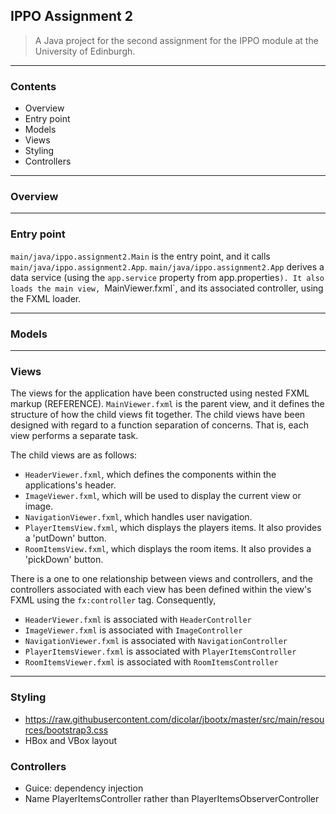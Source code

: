## IPPO Assignment 2

> A Java project for the second assignment for the IPPO module at the University of Edinburgh.

---

### Contents

- Overview
- Entry point
- Models
- Views
- Styling
- Controllers

---

### Overview

---

### Entry point

`main/java/ippo.assignment2.Main` is the entry point, and it calls `main/java/ippo.assignment2.App`.
`main/java/ippo.assignment2.App` derives a data service (using the `app.service` property from app.properties`).
It also loads the main view, `MainViewer.fxml`, and its associated controller, using the FXML loader.

---

### Models

---

### Views

The views for the application have been constructed using nested FXML markup (REFERENCE).
`MainViewer.fxml` is the parent view, and it defines the structure of how the child views fit together.
The child views have been designed with regard to a function separation of concerns. That is, each view performs a separate task.

The child views are as follows:
- `HeaderViewer.fxml`, which defines the components within the applications's header.
- `ImageViewer.fxml`, which will be used to display the current view or image.
- `NavigationViewer.fxml`, which handles user navigation.
- `PlayerItemsView.fxml`, which displays the players items. It also provides a 'putDown' button.
- `RoomItemsView.fxml`, which displays the room items. It also provides a 'pickDown' button.

There is a one to one relationship between views and controllers, and the controllers associated with each view has been defined within the view's FXML using the `fx:controller` tag.
Consequently, 

- `HeaderViewer.fxml` is associated with `HeaderController`
- `ImageViewer.fxml` is associated with `ImageController`
- `NavigationViewer.fxml` is associated with `NavigationController`
- `PlayerItemsViewer.fxml` is associated with `PlayerItemsController`
- `RoomItemsViewer.fxml` is associated with `RoomItemsController`

---

### Styling
- https://raw.githubusercontent.com/dicolar/jbootx/master/src/main/resources/bootstrap3.css
- HBox and VBox layout

### Controllers
- Guice: dependency injection
- Name PlayerItemsController rather than PlayerItemsObserverController

